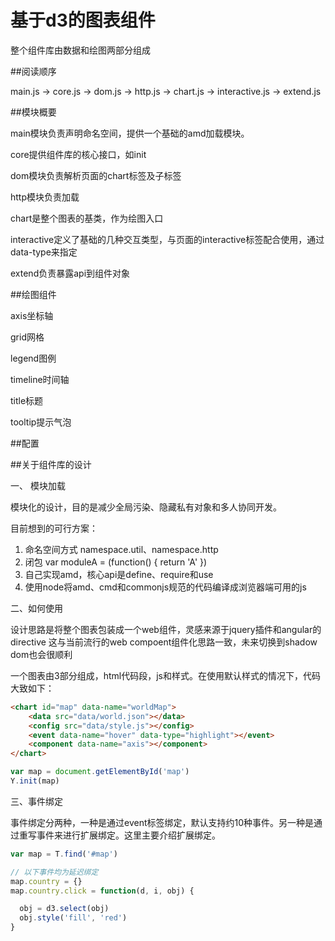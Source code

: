 # 基于d3的图表组件


整个组件库由数据和绘图两部分组成


##阅读顺序

main.js -> core.js -> dom.js -> http.js -> chart.js -> interactive.js -> extend.js

##模块概要

main模块负责声明命名空间，提供一个基础的amd加载模块。

core提供组件库的核心接口，如init

dom模块负责解析页面的chart标签及子标签

http模块负责加载

chart是整个图表的基类，作为绘图入口

interactive定义了基础的几种交互类型，与页面的interactive标签配合使用，通过data-type来指定

extend负责暴露api到组件对象

##绘图组件

axis坐标轴

grid网格

legend图例

timeline时间轴

title标题

tooltip提示气泡

##配置

##关于组件库的设计

一、 模块加载

模块化的设计，目的是减少全局污染、隐藏私有对象和多人协同开发。

目前想到的可行方案：
1. 命名空间方式 namespace.util、namespace.http
2. 闭包 var moduleA = (function() { return 'A' })
3. 自己实现amd，核心api是define、require和use
4. 使用node将amd、cmd和commonjs规范的代码编译成浏览器端可用的js

二、如何使用

设计思路是将整个图表包装成一个web组件，灵感来源于jquery插件和angular的directive
这与当前流行的web compoent组件化思路一致，未来切换到shadow dom也会很顺利

一个图表由3部分组成，html代码段，js和样式。在使用默认样式的情况下，代码大致如下：

```html
<chart id="map" data-name="worldMap">
    <data src="data/world.json"></data>
    <config src="data/style.js"></config>
    <event data-name="hover" data-type="highlight"></event>
    <component data-name="axis"></component>
</chart>
```

```javascript
var map = document.getElementById('map')
Y.init(map)
```

三、事件绑定

事件绑定分两种，一种是通过event标签绑定，默认支持约10种事件。另一种是通过重写事件来进行扩展绑定。这里主要介绍扩展绑定。

```javascript
var map = T.find('#map')

// 以下事件均为延迟绑定
map.country = {}
map.country.click = function(d, i, obj) {

  obj = d3.select(obj)
  obj.style('fill', 'red')
}
```

